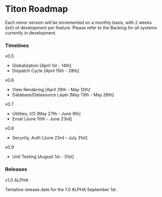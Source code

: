 # Titon Roadmap #

Each minor version will be incremented on a monthly basis, with 2 weeks (ish) of development per feature. Please refer to the Backlog for all systems currently in development.

### Timelines ###

v0.5

* Globalization [April 1st - 14th]
* Dispatch Cycle [April 15th - 28th]

v0.6

* View Rendering [April 29th - May 12th]
* Database/Datasource Layer [May 13th - May 26th]

v0.7

* Utilities, I/O [May 27th - June 9th]
* Email [June 10th - June 23rd]

v0.8

* Security, Auth [June 23rd - July 31st]

v0.9

* Unit Testing [August 1st - 31st]

### Releases ###

v1.0 ALPHA

Tentative release date for the 1.0 ALPHA September 1st.
